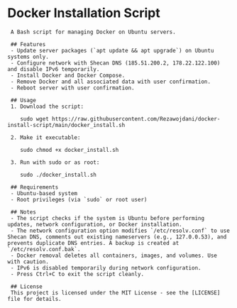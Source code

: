 # Docker Installation Script

     A Bash script for managing Docker on Ubuntu servers.

     ## Features
     - Update server packages (`apt update && apt upgrade`) on Ubuntu systems only.
     - Configure network with Shecan DNS (185.51.200.2, 178.22.122.100) and disable IPv6 temporarily.
     - Install Docker and Docker Compose.
     - Remove Docker and all associated data with user confirmation.
     - Reboot server with user confirmation.
     
     ## Usage
     1. Download the script:
     
        sudo wget https://raw.githubusercontent.com/Rezawojdani/docker-install-script/main/docker_install.sh
       
     2. Make it executable:
        
        sudo chmod +x docker_install.sh
     
     3. Run with sudo or as root:
      
        sudo ./docker_install.sh
     
     ## Requirements
     - Ubuntu-based system
     - Root privileges (via `sudo` or root user)

     ## Notes
     - The script checks if the system is Ubuntu before performing updates, network configuration, or Docker installation.
     - The network configuration option modifies `/etc/resolv.conf` to use Shecan DNS, comments out existing nameservers (e.g., 127.0.0.53), and prevents duplicate DNS entries. A backup is created at `/etc/resolv.conf.bak`.
     - Docker removal deletes all containers, images, and volumes. Use with caution.
     - IPv6 is disabled temporarily during network configuration.
     - Press Ctrl+C to exit the script cleanly.

     ## License
     This project is licensed under the MIT License - see the [LICENSE] file for details.
    
